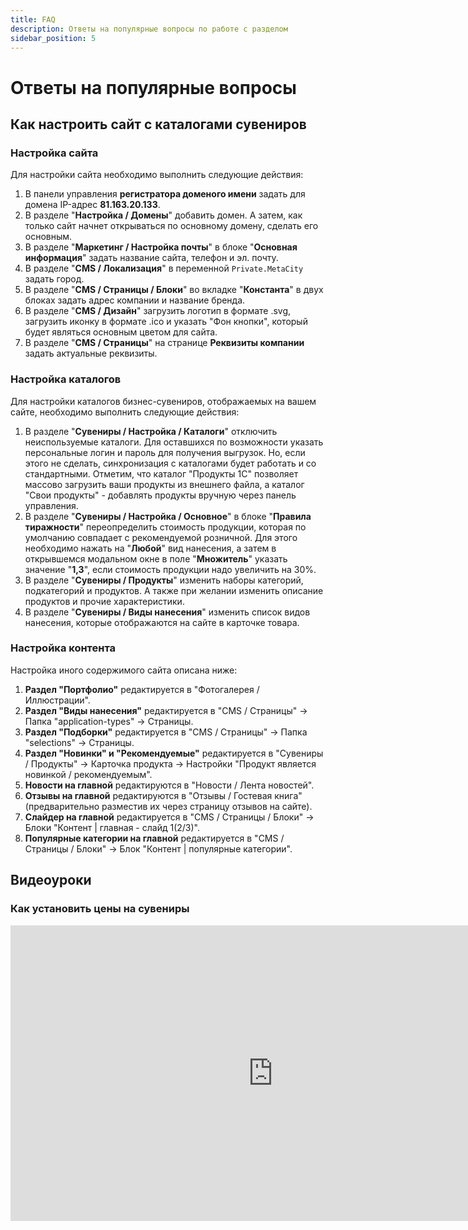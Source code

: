 ```yaml
---
title: FAQ
description: Ответы на популярные вопросы по работе с разделом
sidebar_position: 5
---
```


# Ответы на популярные вопросы

## Как настроить сайт с каталогами сувениров
### Настройка сайта
Для настройки сайта необходимо выполнить следующие действия:
1. В панели управления __регистратора доменого имени__ задать для домена IP-адрес __81.163.20.133__.
2. В разделе "__Настройка / Домены__" добавить домен. А затем, как только сайт начнет открываться по основному домену, сделать его основным. 
2. В разделе "__Маркетинг / Настройка почты__" в блоке "__Основная информация__" задать название сайта, телефон и эл. почту.
3. В разделе "__CMS / Локализация__" в переменной `Private.MetaCity` задать город.
4. В разделе "__CMS / Страницы / Блоки__" во вкладке "__Константа__" в двух блоках задать адрес компании и название бренда.
5. В разделе "__CMS / Дизайн__" загрузить логотип в формате .svg, загрузить иконку в формате .ico и указать "Фон кнопки", который будет являться основным цветом для сайта.
6. В разделе "__CMS / Страницы__" на странице __Реквизиты компании__ задать актуальные реквизиты.

### Настройка каталогов
Для настройки каталогов бизнес-сувениров, отображаемых на вашем сайте, необходимо выполнить следующие действия:
1. В разделе "__Сувениры / Настройка / Каталоги__" отключить неиспользуемые каталоги. Для оставшихся по возможности указать персональные логин и пароль для получения выгрузок. Но, если этого не сделать, синхронизация с каталогами будет работать и со стандартными. Отметим, что каталог "Продукты 1С" позволяет массово загрузить ваши продукты из внешнего файла, а каталог "Свои продукты" - добавлять продукты вручную через панель управления.
2. В разделе "__Сувениры / Настройка / Основное__" в блоке "__Правила тиражности__" переопределить стоимость продукции, которая по умолчанию совпадает с рекомендуемой розничной. Для этого необходимо нажать на "__Любой__" вид нанесения, а затем в открывшемся модальном окне в поле "__Множитель__" указать значение "__1,3__", если стоимость продукции надо увеличить на 30%.
3. В разделе "__Сувениры / Продукты__" изменить наборы категорий, подкатегорий и продуктов. А также при желании изменить описание продуктов и прочие характеристики.
4. В разделе "__Сувениры / Виды нанесения__" изменить список видов нанесения, которые отображаются на сайте в карточке товара.

### Настройка контента
Настройка иного содержимого сайта описана ниже:
1. __Раздел "Портфолио"__ редактируется в "Фотогалерея / Иллюстрации".
2. __Раздел "Виды нанесения"__ редактируется в "CMS / Страницы" → Папка "application-types" → Страницы.
3. __Раздел "Подборки"__ редактируется в "CMS / Страницы" → Папка "selections" → Страницы.
4. __Раздел "Новинки" и "Рекомендуемые"__ редактируется в "Сувениры / Продукты" → Карточка продукта → Настройки "Продукт является новинкой / рекомендуемым".
5. __Новости на главной__ редактируются в "Новости / Лента новостей".
6. __Отзывы на главной__ редактируются в "Отзывы / Гостевая книга" (предварительно разместив их через страницу отзывов на сайте).
7. __Слайдер на главной__ редактируется в "CMS / Страницы / Блоки" → Блоки "Контент | главная - слайд 1(2/3)".
8. __Популярные категории на главной__ редактируется в "CMS / Страницы / Блоки" → Блок "Контент | популярные категории".

## Видеоуроки
### Как установить цены на сувениры
<iframe width="840" height="473" src="https://www.youtube.com/embed/go2B5--GI9s?si=EAxKkei4T1AKRYqb" title="YouTube video player" frameborder="0" allow="accelerometer; autoplay; clipboard-write; encrypted-media; gyroscope; picture-in-picture; web-share" allowfullscreen></iframe>